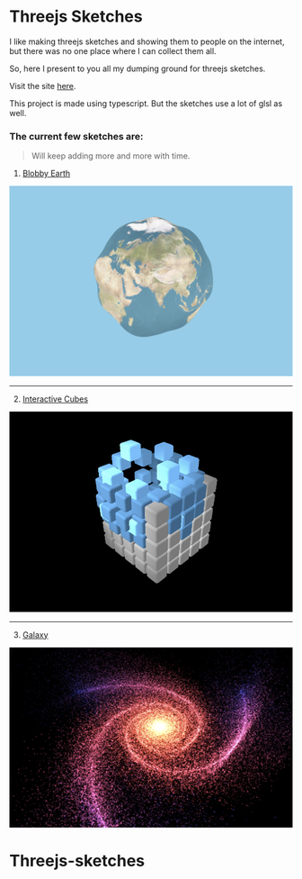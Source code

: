 # Threejs Sketches

I like making threejs sketches and showing them to people on the internet, but there was no one place where I can collect them all.

So, here I present to you all my dumping ground for threejs sketches.

Visit the site [here](https://sketches-sarlloc.vercel.app).

This project is made using typescript. But the sketches use a lot of glsl as well. 

### The current few sketches are:

> Will keep adding more and more with time.

1. [Blobby Earth](https://sketches-sarlloc.vercel.app/sketch/blobby-earth)

![Blobby Earth](./public/sidebar/blobbyEarth.png)
___

2. [Interactive Cubes](https://sketches-sarlloc.vercel.app/sketch/cubes)

![Interactive Cubes](./public/sidebar/interactiveCubes.png)
___

3. [Galaxy](https://sketches-sarlloc.vercel.app/sketch/galaxy)

![Galaxy](./public/sidebar/galaxy.png)
# Threejs-sketches
